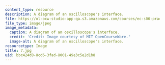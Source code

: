 ```yaml
---
content_type: resource
description: A diagram of an oscilloscope's interface.
file: https://ol-ocw-studio-app-qa.s3.amazonaws.com/courses/ec-s06-practical-electronics-fall-2004/bbc424d08cd63fad800149e3c5e2d1b8_7.jpg
file_type: image/jpeg
image_metadata:
  caption: A diagram of an oscilloscope's interface.
  credit: 'Credit: Image courtesy of MIT OpenCourseWare.'
  image-alt: A diagram of an oscilloscope's interface.
resourcetype: Image
title: 7.jpg
uid: bbc424d0-8cd6-3fad-8001-49e3c5e2d1b8
---
```

